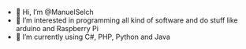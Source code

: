 - 👋 Hi, I’m @ManuelSelch
- 👀 I’m interested in programming all kind of software and do stuff like arduino and Raspberry Pi
- 🌱 I’m currently using C#, PHP, Python and Java
